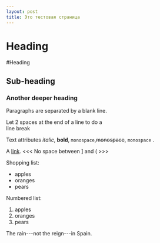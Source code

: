 ```yaml
---
layout: post
title: Это тестовая страница
---
```


Heading
=======
 
#Heading
 
Sub-heading
-----------
 
 ### Another deeper heading
 
 Paragraphs are separated
 by a blank line.
 
 Let 2 spaces at the end of a line to do a  
 line break
 
 Text attributes *italic*,
 **bold**, `monospace`,~~monospace~~, `monospace` .
 
 A [link](http://example.com).
 <<<   No space between ] and (  >>>
 
 Shopping list:
 
   * apples
   * oranges
   * pears
 
 Numbered list:
 
   1. apples
   2. oranges
   3. pears
 
 The rain---not the reign---in
 Spain.